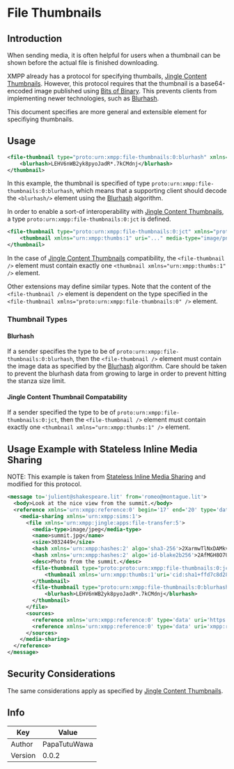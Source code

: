 # File Thumbnails
## Introduction

When sending media, it is often helpful for users when a thumbnail can be shown before the
actual file is finished downloading.

XMPP already has a protocol for specifying thumbails, [Jingle Content Thumbnails](https://xmpp.org/extensions/xep-0264.html).
However, this protocol requires that the thumbnail is a base64-encoded image published using
[Bits of Binary](https://xmpp.org/extensions/xep-0231.html). This prevents clients from implementing newer technologies, such as
[Blurhash](https://github.com/woltapp/blurhash).

This document specifies are more general and extensible element for specifiying thumbnails.

## Usage

```xml
<file-thumbnail type="proto:urn:xmpp:file-thumbnails:0:blurhash" xmlns="proto:urn:xmpp:file-thumbnails:0">
	<blurhash>LEHV6nWB2yk8pyoJadR*.7kCMdnj</blurhash>
</thumbnail>
```

In this example, the thumbnail is specified of type `proto:urn:xmpp:file-thumbnails:0:blurhash`, which means that a supporting
client should decode the `<blurhash/>` element using the [Blurhash](https://github.com/woltapp/blurhash) algorithm.

In order to enable a sort-of interoperability with [Jingle Content Thumbnails](https://xmpp.org/extensions/xep-0264.html), a type
`proto:urn:xmpp:file-thumbnails:0:jct` is defined.

```xml
<file-thumbnail type="proto:urn:xmpp:file-thumbnails:0:jct" xmlns="proto:urn:xmpp:file-thumbnails:0">
	<thumbnail xmlns="urn:xmpp:thumbs:1" uri="..." media-type="image/png" width="128" height="96" />
</thumbnail>
```

In the case of [Jingle Content Thumbnails](https://xmpp.org/extensions/xep-0264.html) compatibility,
the `<file-thumbnail />` element must contain exactly one `<thumbnail xmlns="urn:xmpp:thumbs:1" />` element.

Other extensions may define similar types. Note that the content of the `<file-thumbnail />` element
is dependent on the type specified in the `<file-thumbnail xmlns="proto:urn:xmpp:file-thumbnails:0" />`
element.

### Thumbnail Types
#### Blurhash

If a sender specifies the type to be of `proto:urn:xmpp:file-thumbnails:0:blurhash`, then the `<file-thumbnail />` element must contain the
image data as specified by the [Blurhash](https://github.com/woltapp/blurhash) algorithm. Care should be taken to prevent
the blurhash data from growing to large in order to prevent hitting the stanza size limit.

#### Jingle Content Thumbnail Compatability

If a sender specified the type to be of `proto:urn:xmpp:file-thumbnails:0:jct`, then the `<file-thumbnail />`
element must contain exactly one `<thumbnail xmlns="urn:xmpp:thumbs:1" />` element.

## Usage Example with Stateless Inline Media Sharing

NOTE: This example is taken from [Stateless Inline Media Sharing](https://xmpp.org/extensions/xep-0385.html) and modified for this protocol.

```xml
<message to='julient@shakespeare.lit' from='romeo@montague.lit'>
  <body>Look at the nice view from the summit.</body>
  <reference xmlns='urn:xmpp:reference:0' begin='17' end='20' type='data'>
    <media-sharing xmlns='urn:xmpp:sims:1'>
      <file xmlns='urn:xmpp:jingle:apps:file-transfer:5'>
        <media-type>image/jpeg</media-type>
        <name>summit.jpg</name>
        <size>3032449</size>
        <hash xmlns='urn:xmpp:hashes:2' algo='sha3-256'>2XarmwTlNxDAMkvymloX3S5+VbylNrJt/l5QyPa+YoU=</hash>
        <hash xmlns='urn:xmpp:hashes:2' algo='id-blake2b256'>2AfMGH8O7UNPTvUVAM9aK13mpCY=</hash>
        <desc>Photo from the summit.</desc>
        <file-thumbnail type="proto:proto:urn:xmpp:file-thumbnails:0:jct" xmlns='urn:xmpp:thumbnail:0'>
			<thumbnail xmlns='urn:xmpp:thumbs:1'uri='cid:sha1+ffd7c8d28e9c5e82afea41f97108c6b4@bob.xmpp.org' media-type='image/png' width='128' height='96'/>
		</thumbnail>
        <file-thumbnail type="proto:urn:xmpp:file-thumbnails:0:blurhash" xmlns='proto:urn:xmpp:file-thumbnails:0'>
		  	<blurhash>LEHV6nWB2yk8pyoJadR*.7kCMdnj</blurhash>
		</thumbnail>
      </file>
      <sources>
        <reference xmlns='urn:xmpp:reference:0' type='data' uri='https://download.montague.lit/4a771ac1-f0b2-4a4a-9700-f2a26fa2bb67/summit.jpg' />
        <reference xmlns='urn:xmpp:reference:0' type='data' uri='xmpp:romeo@montague.lit/resource?jingle;id=9559976B-3FBF-4E7E-B457-2DAA225972BB' />
      </sources>
    </media-sharing>
  </reference>
</message>
```

## Security Considerations

The same considerations apply as specified by [Jingle Content Thumbnails](https://xmpp.org/extensions/xep-0264.html).

## Info

| Key | Value |
| --- | --- |
| Author | PapaTutuWawa |
| Version | 0.0.2 |
